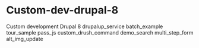 # Custom-dev-drupal-8 #
Custom development Drupal 8
drupalup_service
batch_example
tour_sample
pass_js
custom_drush_command
demo_search
multi_step_form
alt_img_update
